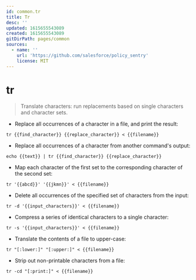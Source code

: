 ```yaml
---
id: common.tr
title: Tr
desc: ''
updated: 1615655543089
created: 1615655543089
gitDirPath: pages/common
sources:
  - name: ''
    url: 'https://github.com/salesforce/policy_sentry'
    license: MIT
---
```

# tr

> Translate characters: run replacements based on single characters and character sets.

- Replace all occurrences of a character in a file, and print the result:

`tr {{find_character}} {{replace_character}} < {{filename}}`

- Replace all occurrences of a character from another command's output:

`echo {{text}} | tr {{find_character}} {{replace_character}}`

- Map each character of the first set to the corresponding character of the second set:

`tr '{{abcd}}' '{{jkmn}}' < {{filename}}`

- Delete all occurrences of the specified set of characters from the input:

`tr -d '{{input_characters}}' < {{filename}}`

- Compress a series of identical characters to a single character:

`tr -s '{{input_characters}}' < {{filename}}`

- Translate the contents of a file to upper-case:

`tr "[:lower:]" "[:upper:]" < {{filename}}`

- Strip out non-printable characters from a file:

`tr -cd "[:print:]" < {{filename}}`

